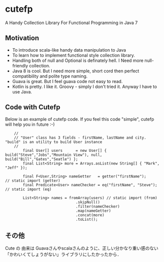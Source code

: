 cutefp
======

A Handy Collection Library For Functional Programming in Java 7

## Motivation

* To introduce scala-like handy data manipulation to Java
* To learn how to implement functional style collection library. 
* Handling both of null and Optional is definately hell. I Need more null-friendly collection.
* Java 8 is cool. But I need more simple, short cord then perfect compatibility and polite type naming.
* Guava is great. But I feel guava code not easy to read.
* Kotlin is pretty. I like it. Groovy - simply I don't tried it. Anyway I have to use Java.

## Code with Cutefp

Below is an example of cutefp code. If you feel this code "simple", cutefp will help you in future :-)
```
    //
    // "User" class has 3 fields - firstName, lastName and city. "build" is an utility to build User instance
    //
		final User[] users      = new User[] { build("Steve","Jobs","Mountain View"), null, build("Bill","Gates","Seatle") };
		final List<String> more = Arrays.asList(new String[] { "Mark", "Jeff" });

		final F<User,String> nameGetter   = getter("firstName");      // static import (getter)
		final Predicate<User> nameChecker = eq("firstName", "Steve"); // static import (eq)
		
		List<String> names = fromArray(users) // static import (from)
		                        .skipNull()
		                        .filter(nameChecker)
		                        .map(nameGetter)
		                        .concat(more)
		                        .toList();

```

## その他

Cute の 由来は Guavaさんやscalaさんのように、正しい分かなり重い感のない「かわいくてしょうがない」ライブラリにしたかったから．
